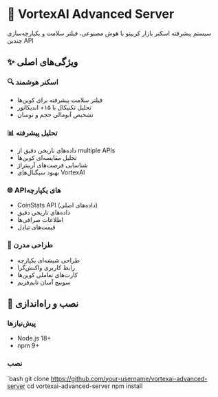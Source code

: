 # 🚀 VortexAI Advanced Server

سیستم پیشرفته اسکنر بازار کریپتو با هوش مصنوعی، فیلتر سلامت و یکپارچه‌سازی چندین API

## ✨ ویژگی‌های اصلی

### 🔍 اسکنر هوشمند
- فیلتر سلامت پیشرفته برای کوین‌ها
- تحلیل تکنیکال با ۱۵+ اندیکاتور
- تشخیص آنومالی حجم و نوسان

### 📊 تحلیل پیشرفته
- داده‌های تاریخی دقیق از multiple APIs
- تحلیل مقایسه‌ای کوین‌ها
- شناسایی فرصت‌های آربیتراژ
- بهبود سیگنال‌های VortexAI

### 🌐 APIهای یکپارچه
- CoinStats API (داده‌های اصلی)
- داده‌های تاریخی دقیق
- اطلاعات صرافی‌ها
- قیمت‌های تبادل

### 🎨 طراحی مدرن
- طراحی شیشه‌ای یکپارچه
- رابط کاربری واکنش‌گرا
- کارت‌های تعاملی کوین‌ها
- سوییچ آسان تایم‌فریم

## 🚀 نصب و راه‌اندازی

### پیش‌نیازها
- Node.js 18+
- npm 9+

### نصب
`bash
git clone https://github.com/your-username/vortexai-advanced-server
cd vortexai-advanced-server
npm install
